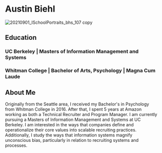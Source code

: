 # Austin Biehl

![20210901_ISchoolPortraits_bhs_107 copy](https://user-images.githubusercontent.com/90428224/191390657-e4ee9e8b-0de3-4d8f-8a4f-75fa16578d61.jpg)

## Education
### UC Berkeley | Masters of Information Management and Systems
### Whitman College | Bachelor of Arts, Psychology | Magna Cum Laude

## About Me
Originally from the Seattle area, I received my 
Bachelor's in Psychology from Whitman College in 2016. After that, I spent 
5 years at Amazon working as both a Technical Recruiter and Program 
Manager.  I am currently pursuing a Masters of Information Management and 
Systems at UC Berkeley. I am interested in the ways that companies define and 
operationalize their core values into scalable recruiting practices. 
Additionally, I study the ways that information systems magnify 
unconscious bias, particularly in relation to recruiting systems and 
processes.
